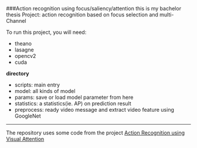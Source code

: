 ###Action recognition using focus/saliency/attention
this is my bachelor thesis Project: action recognition based on focus selection and multi-Channel 

To run this project, you will need:
 - theano
 - lasagne
 - opencv2
 - cuda

**directory**
 - scripts: main entry
 - model: all kinds of model
 - params: save or load model parameter from here
 - statistics: a statistics(ie. AP) on prediction result
 - preprocess: ready video message and extract video feature using GoogleNet

----------

The repository uses some code from the project [Action Recognition using Visual Attention](https://github.com/springzfx/action-recognition-visual-attention)


